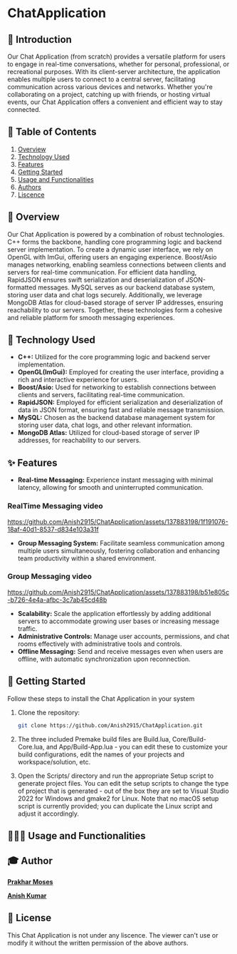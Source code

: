 # ChatApplication

## 📖 Introduction

Our Chat Application (from scratch) provides a versatile platform for users to engage in real-time conversations, whether for personal, professional, or recreational purposes. With its client-server architecture, the application enables multiple users to connect to a central server, facilitating communication across various devices and networks. Whether you're collaborating on a project, catching up with friends, or hosting virtual events, our Chat Application offers a convenient and efficient way to stay connected.

## 📝 Table of Contents

1. [Overview](#overview)
2. [Technology Used](#technology-used)
3. [Features](#features)
4. [Getting Started](#getting-started)
5. [Usage and Functionalities](#usage-and-functionalities)
6. [Authors](#authors)
7. [Liscence](#liscence)

## 📝 Overview

Our Chat Application is powered by a combination of robust technologies. C++ forms the backbone, handling core programming logic and backend server implementation. To create a dynamic user interface, we rely on OpenGL with ImGui, offering users an engaging experience. Boost/Asio manages networking, enabling seamless connections between clients and servers for real-time communication. For efficient data handling, RapidJSON ensures swift serialization and deserialization of JSON-formatted messages. MySQL serves as our backend database system, storing user data and chat logs securely. Additionally, we leverage MongoDB Atlas for cloud-based storage of server IP addresses, ensuring reachability to our servers. Together, these technologies form a cohesive and reliable platform for smooth messaging experiences.

## 📡 Technology Used

- **C++:** Utilized for the core programming logic and backend server implementation.
- **OpenGL(ImGui):** Employed for creating the user interface, providing a rich and interactive experience for users.
- **Boost/Asio:** Used for networking to establish connections between clients and servers, facilitating real-time communication.
- **RapidJSON:** Employed for efficient serialization and deserialization of data in JSON format, ensuring fast and reliable message transmission.
- **MySQL:** Chosen as the backend database management system for storing user data, chat logs, and other relevant information.
- **MongoDB Atlas:** Utilized for cloud-based storage of server IP addresses, for reachability to our servers.

## ✨ Features

- **Real-time Messaging:** Experience instant messaging with minimal latency, allowing for smooth and uninterrupted communication.

### RealTime Messaging video
https://github.com/Anish2915/ChatApplication/assets/137883198/1f191076-18af-40d1-8537-d834e103a31f

- **Group Messaging System:** Facilitate seamless communication among multiple users simultaneously, fostering collaboration and enhancing team productivity within a shared environment.

### Group Messaging video
https://github.com/Anish2915/ChatApplication/assets/137883198/b51e805c-b726-4e4a-afbc-3c7ab45cd48b


- **Scalability:** Scale the application effortlessly by adding additional servers to accommodate growing user bases or increasing message traffic.
- **Administrative Controls:** Manage user accounts, permissions, and chat rooms effectively with administrative tools and controls.
- **Offline Messaging:** Send and receive messages even when users are offline, with automatic synchronization upon reconnection.


## 🦜 Getting Started

Follow these steps to install the Chat Application in your system

1. Clone the repository:
    ```bash
    git clone https://github.com/Anish2915/ChatApplication.git
    ```

2. The three included Premake build files are Build.lua, Core/Build-Core.lua, and App/Build-App.lua - you can edit these to customize your build configurations, edit the names of your projects and workspace/solution, etc.
3. Open the Scripts/ directory and run the appropriate Setup script to generate project files. You can edit the setup scripts to change the type of project that is generated - out of the box they are set to Visual Studio 2022 for Windows and gmake2 for Linux.
Note that no macOS setup script is currently provided; you can duplicate the Linux script and adjust it accordingly.

## 👨🏼‍💻 Usage and Functionalities

## 🎓 Author

<p> <a href="https://github.com/prakharmoses"><b>Prakhar Moses </b><a/></p>
<p> <a href="https://github.com/Anish2915"><b>Anish Kumar</b><a/></p>

## 📰 License
This Chat Application is not under any liscence. The viewer can't use or modify it without the written permission of the above authors.
